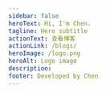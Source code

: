 ```yaml
---
sidebar: false
heroText: Hi, I'm Chen.
tagline: Hero subtitle
actionText: 查看博客
actionLink: /blogs/
heroImage: /logo.png
heroAlt: Logo image
description: 
footer: Developed by Chen
---
```


<HomePage class="my-home" :frontmatter="frontmatter"/>

<script>
import { defineComponent } from 'vue'
import HomePage from '@components/HomePage.vue'
import { usePageFrontmatter } from '@vuepress/client'
export default defineComponent({
  name: 'Home',
  components: {
    HomePage,
  },
  setup() {
    const frontmatter = usePageFrontmatter();

    return {
      frontmatter
    }
  }
})
</script>

<style lang='scss' scoped>
.my-home {

  footer {
    display: none;
  }
}
</style>
